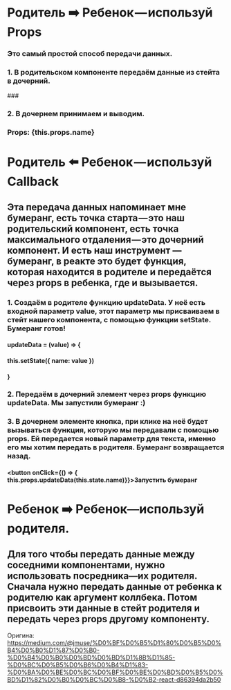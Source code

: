# Родитель ➡️ Ребенок — используй Props
### Это самый простой способ передачи данных. 
### 1. В родительском компоненте передаём данные из стейта в дочерний.

###<ChildComponent name={this.state.name} />
### 2. В дочернем принимаем и выводим.

### <p>Props: {this.props.name}</p>

# Родитель ⬅️ Ребенок — используй Callback

## Эта передача данных напоминает мне бумеранг, есть точка старта — это наш родительский компонент, есть точка максимального отдаления — это дочерний компонент. И есть наш инструмент —бумеранг, в реакте это будет функция, которая находится в родителе и передаётся через props в ребенка, где и вызывается.

### 1. Создаём в родителе функцию updateData. У неё есть входной параметр value, этот параметр мы присваиваем в стейт нашего компонента, с помощью функции setState. Бумеранг готов!

#### updateData = (value) => {
####   this.setState({ name: value })
#### }
### 2. Передаём в дочерний элемент через props функцию updateData. Мы запустили бумеранг :)

#### <ChildComponent updateData={this.updateData} />
### 3. В дочернем элементе кнопка, при клике на неё будет вызываться функция, которую мы передавали с помощью props. Ей передается новый параметр для текста, именно его мы хотим передать в родителя. Бумеранг возвращается назад.

#### <button onClick={() => { this.props.updateData(this.state.name)}}>Запустить бумеранг</button>

# Ребенок ➡️ Ребенок—используй родителя.
## Для того чтобы передать данные между соседними компонентами, нужно использовать посредника—их родителя. Сначала нужно передать данные от ребенка к родителю как аргумент коллбека. Потом присвоить эти данные в стейт родителя и передать через props другому компоненту.

Оригина: https://medium.com/@jmuse/%D0%BF%D0%B5%D1%80%D0%B5%D0%B4%D0%B0%D1%87%D0%B0-%D0%B4%D0%B0%D0%BD%D0%BD%D1%8B%D1%85-%D0%BC%D0%B5%D0%B6%D0%B4%D1%83-%D0%BA%D0%BE%D0%BC%D0%BF%D0%BE%D0%BD%D0%B5%D0%BD%D1%82%D0%B0%D0%BC%D0%B8-%D0%B2-react-d86394da2b50
